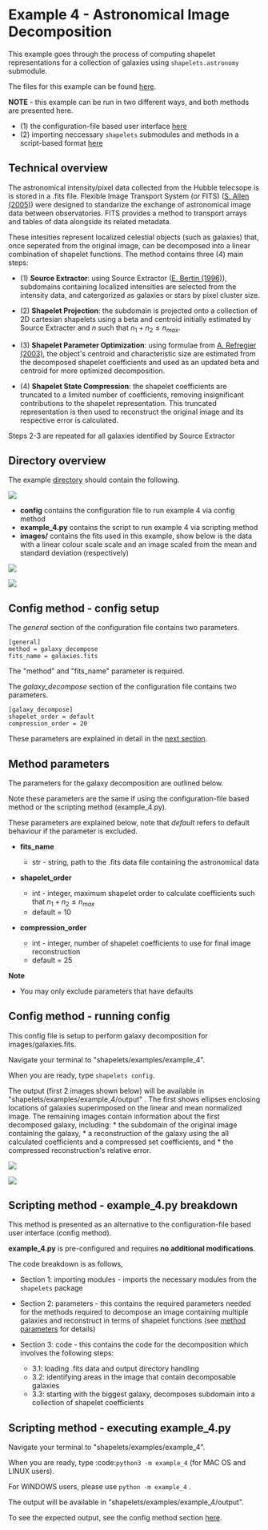 # Example 4 - Astronomical Image Decomposition

This example goes through the process of computing shapelet representations for a collection of galaxies using ``shapelets.astronomy`` submodule.

The files for this example can be found [here](https://github.com/mptino/shapelets/tree/742a88022330a6e18dc91b6a0dfe119c2d41da89/examples/example_4).

**NOTE** - this example can be run in two different ways, and both methods are presented here.
* (1) the configuration-file based user interface [here](#config-method---config-setup)
* (2) importing neccessary ``shapelets`` submodules and methods in a script-based format [here](#scripting-method---example_4py-breakdown)


## Technical overview

The astronomical intensity/pixel data collected from the Hubble telecsope is is stored in a .fits file.
Flexible Image Transport System (or FITS) ([S. Allen (2005)](https://fits.gsfc.nasa.gov/rfc4047.txt)) were designed to standarize the exchange of astronomical image data between observatories.
FITS provides a method to transport arrays and tables of data alongside its related metadata. 

These intesities represent localized celestial objects (such as galaxies) that, once seperated from the original image, can be decomposed into a linear combination of shapelet functions. The method contains three (4) main steps:

* (1) **Source Extractor**: using Source Extractor ([E. Bertin (1996)](https://ui.adsabs.harvard.edu/link_gateway/1996A&AS..117..393B/doi:10.1051/aas:1996164)), subdomains containing localized intensities are selected from the intensity data, and catergorized as galaxies or stars by pixel cluster size.

* (2) **Shapelet Projection**: the subdomain is projected onto a collection of 2D cartesian shapelets using a beta and centroid initially estimated by Source Extracter and $n$ such that $n_1 + n_2 \leq n_{max}$.

* (3) **Shapelet Parameter Optimization**: using formulae from [A. Refregier (2003)](https://doi.org/10.1046/j.1365-8711.2003.05901.x), the object's centroid and characteristic size are estimated from the decomposed shapelet coefficients and used as an updated beta and centroid for more optimized decomposition.

* (4) **Shapelet State Compression**: the shapelet coefficients are truncated to a limited number of coefficients, removing insignificant contributions to the shapelet representation. This truncated representation is then used to reconstruct the original image and its respective error is calculated.

Steps 2-3 are repeated for all galaxies identified by Source Extractor


## Directory overview

The example [directory](https://github.com/mptino/shapelets/tree/742a88022330a6e18dc91b6a0dfe119c2d41da89/examples/example_4) should contain the following.

![](images/example_4_dir.png)

* **config** contains the configuration file to run example 4 via config method
* **example_4.py** contains the script to run example 4 via scripting method
* **images/** contains the fits used in this example, show below is the data with a linear colour scale scale and an image scaled from the mean and standard deviation (respectively)

![](images/galaxies_linear.png)

![](images/galaxies_std.png)


## Config method - config setup

The *general* section of the configuration file contains two parameters. 

	[general] 
	method = galaxy_decompose
	fits_name = galaxies.fits 

The "method" and "fits_name" parameter is required.

The *galaxy_decompose* section of the configuration file contains two parameters. 

	[galaxy_decompose] 
	shapelet_order = default 
	compression_order = 20 

These parameters are explained in detail in the [next section](#method-parameters).


## Method parameters

The parameters for the galaxy decomposition are outlined below.

Note these parameters are the same if using the configuration-file based method or the scripting method (example_4.py). 

These parameters are explained below, note that *default* refers to default behaviour if the parameter is excluded.

* **fits_name** 

	* str - string, path to the .fits data file containing the astronomical data

* **shapelet_order** 

	* int - integer, maximum shapelet order to calculate coefficients such that $n_1 + n_2 \leq n_{max}$
	* default = 10

* **compression_order** 

	* int - integer,  number of shapelet coefficients to use for final image reconstruction
	* default = 25

**Note**

* You may only exclude parameters that have defaults


## Config method - running config

This config file is setup to perform galaxy decomposition for images/galaxies.fits.

Navigate your terminal to "shapelets/examples/example_4". 

When you are ready, type ``shapelets config``.

The output (first 2 images shown below) will be available in "shapelets/examples/example_4/output" . The first shows ellipses enclosing locations of galaxies superimposed on the linear and mean normalized image. The remaining images contain information about the first decomposed galaxy, including:
	* the subdomain of the original image containing the galaxy,
	* a reconstruction of the galaxy using the all calculated coefficients and a compressed set coefficients, and
	* the compressed reconstruction's relative error.

![](images/galaxies_map.png)

![](images/galaxies_decomposed.png)


## Scripting method - example_4.py breakdown

This method is presented as an alternative to the configuration-file based user interface (config method).

**example_4.py** is pre-configured and requires **no additional modifications**.

The code breakdown is as follows,

* Section 1: importing modules - imports the necessary modules from the ``shapelets`` package
* Section 2: parameters - this contains the required parameters needed for the methods required to decompose an image containing multiple galaxies and reconstruct in terms of shapelet functions (see [method parameters](#method-parameters) for details)
* Section 3: code - this contains the code for the decomposition which involves the following steps:

	* 3.1: loading .fits data and output directory handling
	* 3.2: identifying areas in the image that contain decomposable galaxies
	* 3.3: starting with the biggest galaxy, decomposes subdomain into a collection of shapelet coefficients


## Scripting method - executing example_4.py

Navigate your terminal to "shapelets/examples/example_4". 

When you are ready, type :code:`python3 -m example_4` (for MAC OS and LINUX users).

For WINDOWS users, please use ``python -m example_4`` .

The output will be available in "shapelets/examples/example_4/output".

To see the expected output, see the config method section [here](#config-method---running-config).
